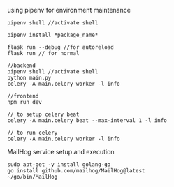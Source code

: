 using pipenv for environment maintenance
```
pipenv shell //activate shell
```
```
pipenv install *package_name*
```
```
flask run --debug //for autoreload
flask run // for normal
```

```
//backend
pipenv shell //activate shell
python main.py
celery -A main.celery worker -l info

//frontend
npm run dev
```


```
// to setup celery beat
celery -A main.celery beat --max-interval 1 -l info 

// to run celery
celery -A main.celery worker -l info
```

MailHog service setup and execution
```
sudo apt-get -y install golang-go
go install github.com/mailhog/MailHog@latest
~/go/bin/MailHog
```